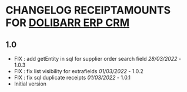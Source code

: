# CHANGELOG RECEIPTAMOUNTS FOR [DOLIBARR ERP CRM](https://www.dolibarr.org)

## 1.0
- FIX : add getEntity in sql for supplier order search field *28/03/2022* - 1.0.3
- FIX : fix list visibility for extrafields *01/03/2022* - 1.0.2
- FIX : fix sql duplicate receipts *01/03/2022* - 1.0.1
- Initial version
